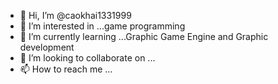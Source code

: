 - 👋 Hi, I’m @caokhai1331999
- 👀 I’m interested in ...game programming
- 🌱 I’m currently learning ...Graphic Game Engine and Graphic development
- 💞️ I’m looking to collaborate on ...
- 📫 How to reach me ...

<!---
caokhai1331999/caokhai1331999 is a ✨ special ✨ repository because its `README.md` (this file) appears on your GitHub profile.
You can click the Preview link to take a look at your changes.
--->
